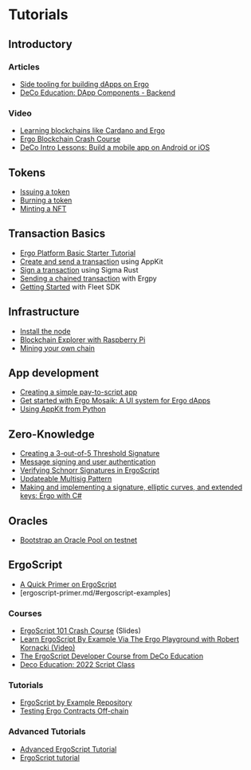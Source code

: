 # Tutorials

## Introductory

### Articles

- [Side tooling for building dApps on Ergo](https://dav009.medium.com/ergo-101-side-tooling-for-building-dapps-on-ergo-c71889d60826)
- [DeCo Education: DApp Components - Backend](https://deco-education.github.io/deco-docs/docs/into-the-woods/trail2-ergo-coding/dapp-components)

### Video

- [Learning blockchains like Cardano and Ergo](https://www.youtube.com/watch?v=HDn49bToTMI)
- [Ergo Blockchain Crash Course](https://www.youtube.com/playlist?list=PL8-KVrs6vXLTVXGwmYXjOBRx3VymB4Vm2)
- [DeCo Intro Lessons: Build a mobile app on Android or iOS](https://www.youtube.com/watch?v=qR0_k7VH6KI&list=PLopsKGshj0B4BpMoSMh5hQk8gVfWk-si6)



## Tokens

- [Issuing a token](issue.md)
- [Burning a token](burn.md)
- [Minting a NFT](create.md)

## Transaction Basics

- [Ergo Platform Basic Starter Tutorial](basics.md)
- [Create and send a transaction](https://www.youtube.com/watch?v=Md5s-XV6-Hs) using AppKit
- [Sign a transaction](sign-tx.md) using Sigma Rust
- [Sending a chained transaction](chained-tx.md) with Ergpy
- [Getting Started](https://fleet-sdk.github.io/docs/getting-started) with Fleet SDK

## Infrastructure

- [Install the node](install.md)
- [Blockchain Explorer with Raspberry Pi](rpi-blockchain-explorer.md)
- [Mining your own chain](mine-your-own-chain.md)


## App development

- [Creating a simple pay-to-script app](p2s.md)
- [Get started with Ergo Mosaik: A UI system for Ergo dApps](mosaik.md)
- [Using AppKit from Python](https://github.com/ergoplatform/ergo-appkit/wiki/Using-Appkit-from-Python)


## Zero-Knowledge

- [Creating a 3-out-of-5 Threshold Signature](sig.md)
- [Message signing and user authentication](message-signing.md)
- [Verifying Schnorr Signatures in ErgoScript](https://www.ergoforum.org/t/verifying-schnorr-signatures-in-ergoscript/3407)
- [Updateable Multisig Pattern](https://www.ergoforum.org/t/updateable-multisig-pattern/3356)
- [Making and implementing a signature, elliptic curves, and extended keys: Ergo with C#](https://www.youtube.com/watch?v=aUuki-fAxwc&list=PLUWruihtE-HtL-JZk8Vb4Yn_H18aE3rb6)  

## Oracles

- [Bootstrap an Oracle Pool on testnet](oracle-bootstrap.md)

## ErgoScript

- [A Quick Primer on ErgoScript](ergoscript-primer.md)
- [ergoscript-primer.md/#ergoscript-examples]

### Courses

- [ErgoScript 101 Crash Course](https://docs.google.com/presentation/d/10gYO82z_7qloRrFOcCxTFuzpP40IImPyIKMV2ZFd9M4/edit#slide=id.p) (Slides)
- [Learn ErgoScript By Example Via The Ergo Playground with Robert Kornacki (Video)](https://www.youtube.com/watch?v=8l2v1asHgyA)
- [The ErgoScript Developer Course from DeCo Education](https://github.com/DeCo-Education/ErgoScript-Developer-Course)
- [Deco Education: 2022 Script Class](https://www.youtube.com/watch?v=qR0_k7VH6KI&list=PLopsKGshj0B4DfFnS-pvriZhba050eaXu)


### Tutorials 

- [ErgoScript by Example Repository](https://github.com/ergoplatform/ergoscript-by-example)
- [Testing Ergo Contracts Off-chain](https://github.com/anon-real/contract-testing)


### Advanced Tutorials

- [Advanced ErgoScript Tutorial](https://ergoplatform.org/docs/AdvancedErgoScriptTutorial.pdf)
- [ErgoScript tutorial](https://ergoplatform.org/docs/ErgoScript.pdf)

